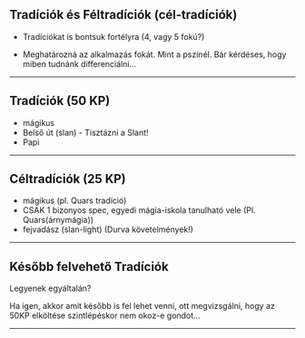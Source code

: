 ## Tradíciók és Féltradíciók (cél-tradíciók)

- Tradíciókat is bontsuk fortélyra (4, vagy 5 fokú?)

- Meghatározná az alkalmazás fokát. Mint a pszínél. Bár kérdéses, hogy miben tudnánk differenciálni...

---

## Tradíciók (50 KP)

- mágikus
- Belső út (slan) - Tisztázni a Slant!
- Papi

---

## Céltradíciók (25 KP)

- mágikus (pl. Quars tradíció)
- CSAK 1 bizonyos spec, egyedi mágia-iskola tanulható vele (Pl. Quars(árnymágia))
- fejvadász (slan-light) (Durva követelmények!)

---

## Később felvehető Tradíciók

Legyenek egyáltalán?

Ha igen, akkor amit később is fel lehet venni, ott megvizsgálni, hogy az 50KP elköltése szintlépéskor nem okoz-e gondot...

---
